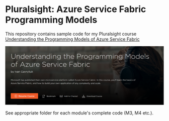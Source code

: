 # Pluralsight: Azure Service Fabric Programming Models

This repository contains sample code for my Pluralsight course [Understanding the Programming Models of Azure Service Fabric](https://app.pluralsight.com/library/courses/azure-service-fabric-programming-models/table-of-contents)

[![](doc/2019-01-10-09-44-18.png)](https://app.pluralsight.com/library/courses/azure-service-fabric-programming-models/table-of-contents)

See appropriate folder for each module's complete code (M3, M4 etc.).